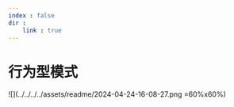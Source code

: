 ```yaml
---
index : false
dir : 
    link : true
---
```

# 行为型模式


![](../../../../assets/readme/2024-04-24-16-08-27.png =60%x60%)